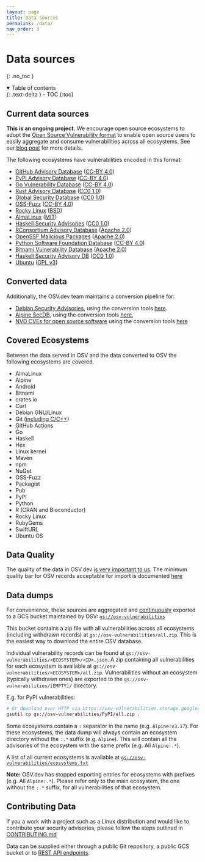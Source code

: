 ```yaml
---
layout: page
title: Data sources
permalink: /data/
nav_order: 3
---
```

# Data sources
{: .no_toc }

<details open markdown="block">
  <summary>
    Table of contents
  </summary>
  {: .text-delta }
- TOC
{:toc}
</details>

## Current data sources

**This is an ongoing project.**
We encourage open source ecosystems to adopt the
[Open Source Vulnerability format](https://ossf.github.io/osv-schema/) to enable
open source users to easily aggregate and consume vulnerabilities across all
ecosystems. See our
[blog post](https://security.googleblog.com/2021/06/announcing-unified-vulnerability-schema.html)
for more details.

The following ecosystems have vulnerabilities encoded in this format:

-   [GitHub Advisory Database](https://github.com/github/advisory-database)
    ([CC-BY 4.0](https://github.com/github/advisory-database/blob/main/LICENSE.md))
-   [PyPI Advisory Database](https://github.com/pypa/advisory-database)
    ([CC-BY 4.0](https://github.com/pypa/advisory-database/blob/main/LICENSE))
-   [Go Vulnerability Database](https://github.com/golang/vulndb)
    ([CC-BY 4.0](https://github.com/golang/vulndb#license))
-   [Rust Advisory Database](https://github.com/RustSec/advisory-db)
    ([CC0 1.0](https://github.com/rustsec/advisory-db/blob/main/LICENSE.txt))
-   [Global Security Database](https://github.com/cloudsecurityalliance/gsd-database)
    ([CC0 1.0](https://github.com/cloudsecurityalliance/gsd-database/blob/main/LICENSE))
-   [OSS-Fuzz](https://github.com/google/oss-fuzz-vulns)
    ([CC-BY 4.0](https://github.com/google/oss-fuzz-vulns/blob/main/LICENSE))
-   [Rocky Linux](https://distro-tools.rocky.page/apollo/openapi/#osv)
    ([BSD](https://rockylinux.org/licensing))
-   [AlmaLinux](https://github.com/AlmaLinux/osv-database)
    ([MIT](https://github.com/AlmaLinux/osv-database/blob/master/LICENSE))
-   [Haskell Security Advisories](https://github.com/haskell/security-advisories)
    ([CC0 1.0](https://github.com/haskell/security-advisories/blob/main/LICENSE.txt))
-   [RConsortium Advisory Database](https://github.com/RConsortium/r-advisory-database)
    ([Apache 2.0](https://github.com/RConsortium/r-advisory-database/blob/main/LICENSE))
-   [OpenSSF Malicious Packages](https://github.com/ossf/malicious-packages)
    ([Apache 2.0](https://github.com/ossf/malicious-packages/blob/main/LICENSE))
-   [Python Software Foundation Database](https://github.com/psf/advisory-database)
    ([CC-BY 4.0](https://github.com/psf/advisory-database/blob/main/LICENSE))
-   [Bitnami Vulnerability Database](https://github.com/bitnami/vulndb)
    ([Apache 2.0](https://github.com/bitnami/vulndb/blob/main/LICENSE.md))
-   [Haskell Security Advisory DB](https://github.com/haskell/security-advisories)
    ([CC0 1.0](https://github.com/haskell/security-advisories/blob/main/LICENSE.txt))
-   [Ubuntu](https://github.com/canonical/ubuntu-security-notices)
    ([GPL v3](https://github.com/canonical/ubuntu-security-notices/blob/main/LICENSE))

## Converted data

Additionally, the OSV.dev team maintains a conversion pipeline for:

-   [Debian Security Advisories](https://storage.googleapis.com/debian-osv/index.html),
    using the conversion tools
    [here](https://github.com/google/osv.dev/tree/master/vulnfeeds/tools/debian).
-   [Alpine SecDB](https://storage.googleapis.com/cve-osv-conversion/index.html?prefix=osv-output/),
    using the conversion tools
    [here](https://github.com/google/osv.dev/tree/master/vulnfeeds/cmd/alpine),
-   [NVD CVEs for open source software](https://storage.googleapis.com/cve-osv-conversion/index.html?prefix=osv-output/) using the conversion tools [here](https://github.com/google/osv.dev/tree/master/vulnfeeds/cmd/nvd-cve-osv)

## Covered Ecosystems

Between the data served in OSV and the data converted to OSV the following ecosystems are covered.

-   AlmaLinux
-   Alpine
-   Android
-   Bitnami
-   crates.io
-   Curl
-   Debian GNU/Linux
-   Git ([including C/C++](https://osv.dev/blog/posts/introducing-broad-c-c++-support/))
-   GitHub Actions
-   Go
-   Haskell
-   Hex
-   Linux kernel
-   Maven
-   npm
-   NuGet
-   OSS-Fuzz
-   Packagist
-   Pub
-   PyPI
-   Python
-   R (CRAN and Bioconductor)
-   Rocky Linux
-   RubyGems
-   SwiftURL
-   Ubuntu OS

## Data Quality

The quality of the data in OSV.dev [is very important to us](https://google.github.io/osv.dev/faq/#ive-found-something-wrong-with-the-data). The minimum quality bar for OSV records acceptable for import is documented [here](data_quality.md)

## Data dumps

For convenience, these sources are aggregated and [continuously](https://github.com/google/osv.dev/blob/master/deployment/clouddeploy/gke-workers/base/exporter.yaml) 
exported to a GCS bucket maintained by OSV:
[`gs://osv-vulnerabilities`](https://storage.googleapis.com/osv-vulnerabilities/index.html)

This bucket contains a zip file with all vulnerabilities across all ecosystems (including withdrawn records) at `gs://osv-vulnerabilities/all.zip`. This is the easiest way to download the entire OSV database.

Individual vulnerability records can be found at `gs://osv-vulnerabilities/<ECOSYSTEM>/<ID>.json`. A zip containing all vulnerabilities for each ecosystem is available at `gs://osv-vulnerabilities/<ECOSYSTEM>/all.zip`. Vulnerabilities without an ecosystem (typically withdrawn ones) are exported to the `gs://osv-vulnerabilities/[EMPTY]/` directory.

E.g. for PyPI vulnerabilities:

```bash
# Or download over HTTP via https://osv-vulnerabilities.storage.googleapis.com/PyPI/all.zip
gsutil cp gs://osv-vulnerabilities/PyPI/all.zip .
```

Some ecosystems contain a `:` separator in the name (e.g. `Alpine:v3.17`). For these ecosystems, the data dump will always contain an ecosystem directory without the `:.*` suffix (e.g. `Alpine`). This will contain all the advisories of the ecosystem with the same prefix (e.g. All `Alpine:.*`).

A list of all current ecosystems is available at
[`gs://osv-vulnerabilities/ecosystems.txt`](https://osv-vulnerabilities.storage.googleapis.com/ecosystems.txt)

**Note:**
OSV.dev has stopped exporting entries for ecosystems with prefixes (e.g. All `Alpine:.*`). Please refer only to the main ecosystem, the one without the `:.*` suffix, for all vulnerabilities of that ecosystem.

## Contributing Data
If you a work with a project such as a Linux distribution and would like to contribute your security advisories, please follow the steps outlined in [CONTRIBUTING.md](https://github.com/google/osv.dev/blob/master/CONTRIBUTING.md#contributing-data)

Data can be supplied either through a public Git repository, a public GCS bucket or to [REST API endpoints](/contributing/data/rest-api.md).
